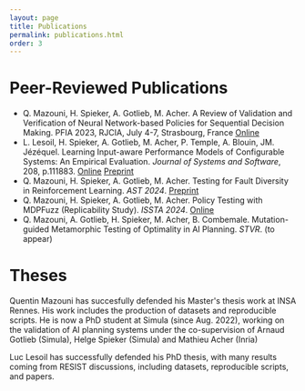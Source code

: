 ```yaml
---
layout: page
title: Publications
permalink: publications.html
order: 3
---
```


# Peer-Reviewed Publications

- Q. Mazouni, H. Spieker, A. Gotlieb, M. Acher. A Review of Validation and Verification of Neural Network-based Policies for Sequential Decision Making. PFIA 2023, RJCIA, July 4-7, Strasbourg, France [Online](https://pfia23.icube.unistra.fr/conferences/rjcia/Actes/RJCIA2023_paper_5.pdf)
- L. Lesoil, H. Spieker, A. Gotlieb, M. Acher, P. Temple, A. Blouin, JM. Jézéquel. Learning Input-aware Performance Models of Configurable Systems: An Empirical Evaluation. _Journal of Systems and Software_, 208, p.111883. [Online](https://www.sciencedirect.com/science/article/abs/pii/S0164121223002789) [Preprint](https://hal.science/hal-04271476)
- Q. Mazouni, H. Spieker, A. Gotlieb, M. Acher. Testing for Fault Diversity in Reinforcement Learning. _AST 2024_. [Preprint](https://arxiv.org/abs/2403.15065)
- Q. Mazouni, H. Spieker, A. Gotlieb, M. Acher. Policy Testing with MDPFuzz (Replicability Study). _ISSTA 2024_. [Online](https://dl.acm.org/doi/abs/10.1145/3650212.3680382)
- Q. Mazouni, A. Gotlieb, H. Spieker, M. Acher, B. Combemale. Mutation-guided Metamorphic Testing of Optimality in AI Planning. _STVR_. (to appear)

# Theses

Quentin Mazouni has succesfully defended his Master's thesis work at INSA Rennes. His work includes the production of datasets and reproducible scripts. He is now a PhD student at Simula (since Aug. 2022), working on the validation of AI planning systems under the co-supervision of Arnaud Gotlieb (Simula), Helge Spieker (Simula) and Mathieu Acher (Inria)

Luc Lesoil has successfully defended his PhD thesis, with many results coming from RESIST discussions, including datasets, reproducible scripts, and papers. 
